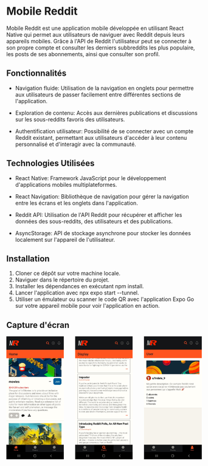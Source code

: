 # Mobile Reddit

Mobile Reddit est une application mobile développée en utilisant React Native qui permet aux utilisateurs de naviguer avec Reddit depuis leurs appareils mobiles. Grâce à l'API de Reddit l'utilisateur peut se connecter à son propre compte et consulter les derniers subbreddits les plus populaire, les posts de ses abonnements, ainsi que consulter son profil.

## Fonctionnalités

- Navigation fluide: Utilisation de la navigation en onglets pour permettre aux utilisateurs de passer facilement entre différentes sections de l'application.

- Exploration de contenu: Accès aux dernières publications et discussions sur les sous-reddits favoris des utilisateurs.

- Authentification utilisateur: Possibilité de se connecter avec un compte Reddit existant, permettant aux utilisateurs d'accéder à leur contenu personnalisé et d'interagir avec la communauté.

## Technologies Utilisées

- React Native: Framework JavaScript pour le développement d'applications mobiles multiplateformes.

- React Navigation: Bibliothèque de navigation pour gérer la navigation entre les écrans et les onglets dans l'application.

- Reddit API: Utilisation de l'API Reddit pour récupérer et afficher les données des sous-reddits, des utilisateurs et des publications.

- AsyncStorage: API de stockage asynchrone pour stocker les données localement sur l'appareil de l'utilisateur.


## Installation

1. Cloner ce dépôt sur votre machine locale.
2. Naviguer dans le répertoire du projet.
3. Installer les dépendances en exécutant npm install.
4. Lancer l'application avec npx expo start --tunnel.
5. Utiliser un émulateur ou scanner le code QR avec l'application Expo Go sur votre appareil mobile pour voir l'application en action.

## Capture d'écran

<div style="display: flex; justify-content: space-between;">
    <img src="screenshots/screenshot1.jpg" alt="Capture d'écran 1" style="width: 30%; margin-right: 30px;">
    <img src="screenshots/screenshot2.jpg" alt="Capture d'écran 2" style="width: 30%; margin-right: 30px;">
    <img src="screenshots/screenshot3.jpg" alt="Capture d'écran 3" style="width: 30%;">
</div>
